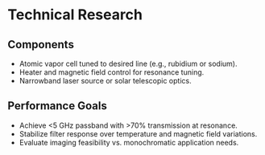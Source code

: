 # Technical Research

## Components
- Atomic vapor cell tuned to desired line (e.g., rubidium or sodium).
- Heater and magnetic field control for resonance tuning.
- Narrowband laser source or solar telescopic optics.

## Performance Goals
- Achieve <5 GHz passband with >70% transmission at resonance.
- Stabilize filter response over temperature and magnetic field variations.
- Evaluate imaging feasibility vs. monochromatic application needs.
